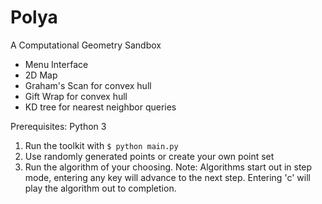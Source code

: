 # Polya
A Computational Geometry Sandbox
- Menu Interface
- 2D Map
- Graham's Scan for convex hull
- Gift Wrap for convex hull
- KD tree for nearest neighbor queries

Prerequisites: Python 3

1. Run the toolkit with <code>$ python main.py</code>
2. Use randomly generated points or create your own point set
3. Run the algorithm of your choosing.
Note: Algorithms start out in step mode, entering any key will advance to the next step. Entering 'c' will play the algorithm out to completion.
